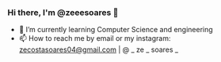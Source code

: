 ### Hi there, I'm @zeeesoares 👋

- 🌱 I’m currently learning Computer Science and engineering 
- 📫 How to reach me by email or my instagram: zecostasoares04@gmail.com | @ _ ze _ soares _
